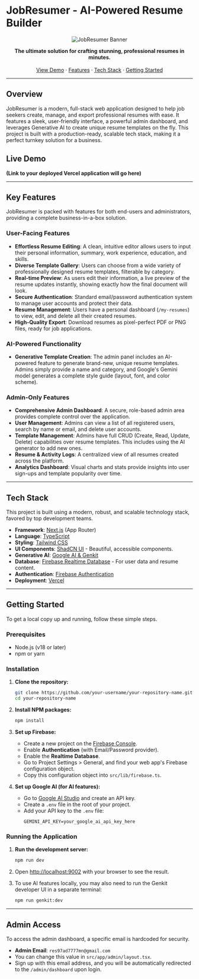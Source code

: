 
# JobResumer - AI-Powered Resume Builder

<div align="center">
  <img src="https://placehold.co/800x200.png" alt="JobResumer Banner" data-ai-hint="abstract lines">
</div>

<p align="center">
  <strong>The ultimate solution for crafting stunning, professional resumes in minutes.</strong>
  <br />
  <br />
  <a href="#live-demo">View Demo</a>
  ·
  <a href="#key-features">Features</a>
  ·
  <a href="#tech-stack">Tech Stack</a>
  ·
  <a href="#getting-started">Getting Started</a>
</p>

---

## Overview

JobResumer is a modern, full-stack web application designed to help job seekers create, manage, and export professional resumes with ease. It features a sleek, user-friendly interface, a powerful admin dashboard, and leverages Generative AI to create unique resume templates on the fly. This project is built with a production-ready, scalable tech stack, making it a perfect turnkey solution for a business.

## Live Demo

**(Link to your deployed Vercel application will go here)**

---

## Key Features

JobResumer is packed with features for both end-users and administrators, providing a complete business-in-a-box solution.

### User-Facing Features

*   **Effortless Resume Editing**: A clean, intuitive editor allows users to input their personal information, summary, work experience, education, and skills.
*   **Diverse Template Gallery**: Users can choose from a wide variety of professionally designed resume templates, filterable by category.
*   **Real-time Preview**: As users edit their information, a live preview of the resume updates instantly, showing exactly how the final document will look.
*   **Secure Authentication**: Standard email/password authentication system to manage user accounts and protect their data.
*   **Resume Management**: Users have a personal dashboard (`/my-resumes`) to view, edit, and delete all their created resumes.
*   **High-Quality Export**: Download resumes as pixel-perfect PDF or PNG files, ready for job applications.

### AI-Powered Functionality

*   **Generative Template Creation**: The admin panel includes an AI-powered feature to generate brand-new, unique resume templates. Admins simply provide a name and category, and Google's Gemini model generates a complete style guide (layout, font, and color scheme).

### Admin-Only Features

*   **Comprehensive Admin Dashboard**: A secure, role-based admin area provides complete control over the application.
*   **User Management**: Admins can view a list of all registered users, search by name or email, and delete user accounts.
*   **Template Management**: Admins have full CRUD (Create, Read, Update, Delete) capabilities over resume templates. This includes using the AI generator to add new ones.
*   **Resume & Activity Logs**: A centralized view of all resumes created across the platform.
*   **Analytics Dashboard**: Visual charts and stats provide insights into user sign-ups and template popularity over time.

---

## Tech Stack

This project is built using a modern, robust, and scalable technology stack, favored by top development teams.

*   **Framework**: [Next.js](https://nextjs.org/) (App Router)
*   **Language**: [TypeScript](https://www.typescriptlang.org/)
*   **Styling**: [Tailwind CSS](https://tailwindcss.com/)
*   **UI Components**: [ShadCN UI](https://ui.shadcn.com/) - Beautiful, accessible components.
*   **Generative AI**: [Google AI & Genkit](https://firebase.google.com/docs/genkit)
*   **Database**: [Firebase Realtime Database](https://firebase.google.com/docs/database) - For user data and resume content.
*   **Authentication**: [Firebase Authentication](https://firebase.google.com/docs/auth)
*   **Deployment**: [Vercel](https://vercel.com/)

---

## Getting Started

To get a local copy up and running, follow these simple steps.

### Prerequisites

*   Node.js (v18 or later)
*   npm or yarn

### Installation

1.  **Clone the repository:**
    ```bash
    git clone https://github.com/your-username/your-repository-name.git
    cd your-repository-name
    ```

2.  **Install NPM packages:**
    ```bash
    npm install
    ```

3.  **Set up Firebase:**
    *   Create a new project on the [Firebase Console](https://console.firebase.google.com/).
    *   Enable **Authentication** (with Email/Password provider).
    *   Enable the **Realtime Database**.
    *   Go to Project Settings > General, and find your web app's Firebase configuration object.
    *   Copy this configuration object into `src/lib/firebase.ts`.

4.  **Set up Google AI (for AI features):**
    *   Go to [Google AI Studio](https://aistudio.google.com/) and create an API key.
    *   Create a `.env` file in the root of your project.
    *   Add your API key to the `.env` file:
        ```
        GEMINI_API_KEY=your_google_ai_api_key_here
        ```

### Running the Application

1.  **Run the development server:**
    ```bash
    npm run dev
    ```

2.  Open [http://localhost:9002](http://localhost:9002) with your browser to see the result.

3.  To use AI features locally, you may also need to run the Genkit developer UI in a separate terminal:
    ```bash
    npm run genkit:dev
    ```

---

## Admin Access

To access the admin dashboard, a specific email is hardcoded for security.

*   **Admin Email**: `res97ad7777mn@gmail.com`
*   You can change this value in `src/app/admin/layout.tsx`.
*   Sign up with this email address, and you will be automatically redirected to the `/admin/dashboard` upon login.

